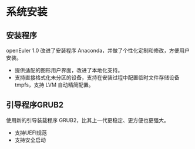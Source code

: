 # 系统安装<a name="ZH-CN_TOPIC_0185681953"></a>

## 安装程序<a name="zh-cn_topic_0058462768_s6d229b313f184a0a9fcd8960b67364d0"></a>

openEuler 1.0 改进了安装程序 Anaconda，并做了个性化定制和修改，方便用户安装。

-   提供适配的图形用户界面，改进了本地化支持。
-   支持直接格式化未分区的设备，支持在安装过程中配置临时文件存储设备 tmpfs，支持 LVM 自动精简配置。

## 引导程序GRUB2<a name="zh-cn_topic_0058462768_s90e279bfd39f4c9d8b321682b6a4ba9f"></a>

使用新的引导装载程序 GRUB2，比其上一代更稳定、更方便也更强大。

-   支持UEFI规范
-   支持安全启动

